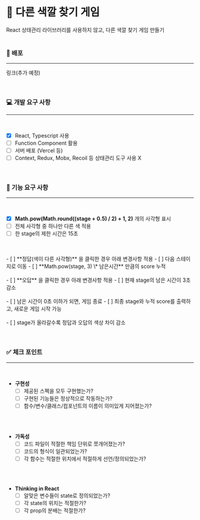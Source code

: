 # 🎨 다른 색깔 찾기 게임

React 상태관리 라이브러리를 사용하지 않고, 다른 색깔 찾기 게임 만들기
<br>
<br>

### 🔗 배포

<hr>
링크(추가 예정)
<br>
<br>
<br>

### 💻 개발 요구 사항

<hr>
<br>

- [X] React, Typescript 사용
- [ ] Function Component 활용
- [ ] 서버 배포 (Vercel 등)
- [ ] Context, Redux, Mobx, Recoil 등 상태관리 도구 사용 X
      <br>
      <br>
      <br>

### 📝 기능 요구 사항

<hr>
<br>

- [X] **Math.pow(Math.round((stage + 0.5) / 2) + 1, 2)** 개의 사각형 표시
- [ ] 전체 사각형 중 하나만 다른 색 적용
- [ ] 한 stage의 제한 시간은 15초
<br>
<br>
- [ ] **정답(색이 다른 사각형)** 을 클릭한 경우 아래 변경사항 적용
  - [ ] 다음 스테이지로 이동
  - [ ] **Math.pow(stage, 3) \* 남은시간** 만큼의 score 누적
<br>
<br>
- [ ] **오답** 을 클릭한 경우 아래 변경사항 적용
  - [ ] 현재 stage의 남은 시간이 3초 감소
  <br>
<br>
- [ ] 남은 시간이 0초 이하가 되면, 게임 종료
  - [ ] 최종 stage와 누적 score를 출력하고, 새로운 게임 시작 가능
  <br>
<br>
- [ ] stage가 올라갈수록 정답과 오답의 색상 차이 감소
<br>
<br>
<br>

### ✅ 체크 포인트

<hr>
<br>

- **구현성**
  - [ ] 제공된 스펙을 모두 구현했는가?
  - [ ] 구현된 기능들은 정상적으로 작동하는가?
  - [ ] 함수/변수/클래스/컴포넌트의 이름이 의미있게 지어졌는가?
<br>
<br>

- **가독성**
  - [ ] 코드 파일이 적절한 책임 단위로 쪼개어졌는가?
  - [ ] 코드의 형식이 일관되었는가?
  - [ ] 각 함수는 적절한 위치에서 적절하게 선언/정의되었는가?
<br>
<br>

- **Thinking in React**
  - [ ] 알맞은 변수들이 state로 정의되었는가?
  - [ ] 각 state의 위치는 적절한가?
  - [ ] 각 prop의 분배는 적절한가?